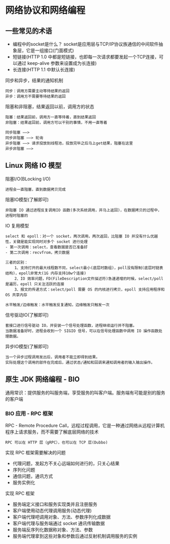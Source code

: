 # 网络协议和网络编程

## 一些常见的术语

- 编程中的socket是什么？
	socket是应用层与TCP/IP协议族通信的中间软件抽象层，它是一组接口(门面模式)
- 短链接(HTTP 1.0 中都是短链接，也即每一次请求都要发起一个TCP连接，可以通过 keep-alive 参数来设置成为长连接)
- 长连接(HTTP 1.1 中默认长连接)

同步和异步，结果的通知机制

    同步：调用方需要主动等待结果的返回
    异步：调用方不需要等待结果的返回
    
阻塞和非阻塞，结果返回以前，调用方的状态

    阻塞：结果返回前，调用方一直等待着，直到结果返回
    非阻塞：结果返回前，调用方可以干别的事情，不用一直等着
    
    同步阻塞 ——> 
    同步非阻塞 ——> 轮询
    异步阻塞 ——> 请求投放到线程池，投放完毕之后马上get结果，阻塞在这里
    异步非阻塞 ——> 

## Linux 网络 IO 模型
   
阻塞I/O(BLocking I/O)

    进程会一直阻塞，直到数据拷贝完成
    
阻塞IO模型(了解即可)

    非阻塞 IO 通过进程反复调用IO 函数(多次系统调用，并马上返回)，在数据拷贝的过程中，进程时阻塞的
    
IO 复用模型

    select 和 epoll：对一个 socket，两次调用，两次返回，比阻塞 IO 并没有什么优越性，关键是能实现同时对多个 socket 进行处理
    - 第一次调用：select，查看数据是否已准备好
    - 第二次调用：recvfrom，拷贝数据
    
    三者的区别：
        1、支持打开的最大线程数不同，select最小(底层时数组)，poll没有限制(底层时链表结构)，epoll非常大(1G 内存支持10w个连接)
        2、IO 效率问题，FD(FileDescription文件描述符)急速递增的时候，select/poll 是遍历，epoll 只关注活跃的连接
        3、报文的传递方式：select/poll 需要 OS 的内核进行拷贝，epoll 支持应用程序和 OS 共享内存
        
    水平触发/边缘触发：水平触发反复通知，边缘触发只触发一次
    
信号驱动IO(了解即可)

    套接口进行信号驱动 IO，并安装一个信号处理函数，进程继续运行并不阻塞。
    当数据准备好时，进程会收到一个 SIGIO 信号，可以在信号处理函数中调用 IO 操作函数处理数据。
    
异步IO模型(了解即可)

    当一个异步过程调用发出后，调用者不能立即得到结果。
    实际处理这个调用的部件在完成后，通过状态/通知和回调来通知调用者的输入输出操作。
    
## 原生 JDK 网络编程 - BIO

通用常识：提供服务的叫服务端，享受服务的叫客户端。服务端有可能是别的服务的客户端

### BIO 应用 - RPC 框架

RPC - Remote Procedure Call，远程过程调用，它是一种通过网络从远程计算机程序上请求服务，而不需要了解底层网络的技术

    RPC 可以在 HTTP 层（gRPC），也可以在 TCP 层(Dubbo)
    
实现 RPC 框架需要解决的问题

- 代理问题，发起方不关心远端如何进行的，只关心结果
- 序列化问题
- 通信问题，通讯方式
- 服务实例化

实现 RPC 框架

- 服务端定义接口和服务实现类并且注册服务
- 客户端使用动态代理调用服务(动态代理)
- 客户端代理吧调用对象、方法、参数序列化成数据
- 客户端代理与服务端通过 socket 通讯传输数据
- 服务端反序列化数据称对象、方法、参数
- 服务端代理拿到这些对象和参数后通过反射机制调用服务的实例